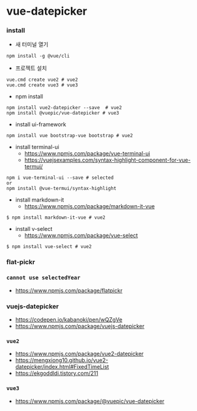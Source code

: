 # vue-datepicker

### install
- 새 터미널 열기
```shell
npm install -g @vue/cli 
```
- 프로젝트 설치
```shell
vue.cmd create vue2 # vue2
vue.cmd create vue3 # vue3
```
- npm install
```shell
npm install vue2-datepicker --save  # vue2
npm install @vuepic/vue-datepicker # vue3
```
- install ui-framework
```shell
npm install vue bootstrap-vue bootstrap # vue2
```

- install terminal-ui
  - https://www.npmjs.com/package/vue-terminal-ui
  - https://vuejsexamples.com/syntax-highlight-component-for-vue-termui/
```shell
npm i vue-terminal-ui --save # selected
or
npm install @vue-termui/syntax-highlight
```

- install markdown-it
  - https://www.npmjs.com/package/markdown-it-vue
```shell
$ npm install markdown-it-vue # vue2
```

- install v-select
  - https://www.npmjs.com/package/vue-select
```shell
$ npm install vue-select # vue2
```

### flat-pickr
### `cannot use selectedYear`
- https://www.npmjs.com/package/flatpickr

### vuejs-datepicker
- https://codepen.io/kabanoki/pen/wQZgVe
- https://www.npmjs.com/package/vuejs-datepicker   
### `vue2`
- https://www.npmjs.com/package/vue2-datepicker
- https://mengxiong10.github.io/vue2-datepicker/index.html#FixedTimeList
- https://ekgoddldi.tistory.com/211   
### `vue3`
- https://www.npmjs.com/package/@vuepic/vue-datepicker